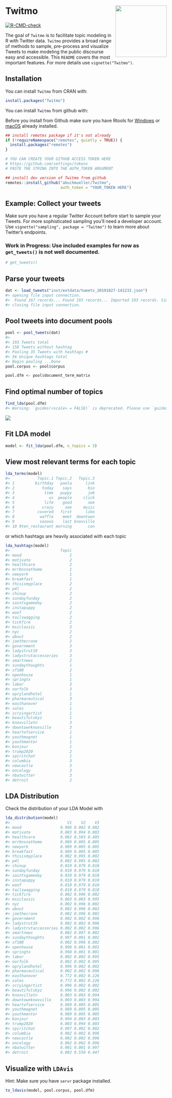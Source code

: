 
# Twitmo <img src="man/figures/hexSticker.png" width="160px" align="right" />

<!-- badges: start -->

[![R-CMD-check](https://github.com/abuchmueller/Twitmo/workflows/R-CMD-check/badge.svg)](https://github.com/abuchmueller/Twitmo/actions)
<!-- badges: end -->

The goal of `Twitmo` is to facilitate topic modeling in R with Twitter
data. `Twitmo` provides a broad range of methods to sample, pre-process
and visualize Tweets to make modeling the public discourse easy and
accessible. This `README` covers the most important features. For more
details use `vignette("Twitmo")`.

## Installation

You can install `Twitmo` from CRAN with:

``` r
install.packages("Twitmo")
```

You can install `Twitmo` from github with:

Before you install from Github make sure you have Rtools for
[Windows](https://cran.r-project.org/bin/windows/Rtools/ "Rtools for Windows (CRAN)")
or
[macOS](https://thecoatlessprofessor.com/programming/cpp/r-compiler-tools-for-rcpp-on-macos/ "Rtools for macOS")
already installed.

``` r
## install remotes package if it's not already
if (!requireNamespace("remotes", quietly = TRUE)) {
  install.packages("remotes")
}

# YOU CAN CREATE YOUR GITHUB ACCESS TOKEN HERE
# https://github.com/settings/tokens
# PASTE THE STRING INTO THE AUTH_TOKEN ARGUMENT 

## install dev version of Twitmo from github
remotes::install_github("abuchmueller/Twitmo",
                        auth_token = "YOUR_TOKEN HERE")
```

## Example: Collect your tweets

Make sure you have a regular Twitter Account before start to sample your
Tweets. For more sophisticated sampling you’ll need a developer account.
Use `vignette("sampling", package = "Twitmo")` to learn more about
Twitter’s endpoints.

### Work in Progress: Use included examples for now as `get_tweets()` is not well documented.

``` r
# get_tweets()
```

## Parse your tweets

``` r
dat <- load_tweets("inst/extdata/tweets_20191027-141233.json")
#> opening file input connection.
#>  Found 167 records... Found 193 records... Imported 193 records. Simplifying...
#> closing file input connection.
```

## Pool tweets into document pools

``` r
pool <- pool_tweets(dat)
#> 
#> 193 Tweets total
#> 158 Tweets without hashtag
#> Pooling 35 Tweets with hashtags #
#> 56 Unique hashtags total
#> Begin pooling ...Done
pool.corpus <- pool$corpus
```

``` r
pool.dfm <- pool$document_term_matrix
```

## Find optimal number of topics

``` r
find_lda(pool.dfm)
#> Warning: `guides(<scale> = FALSE)` is deprecated. Please use `guides(<scale> = "none")` instead.
```

![](man/figures/README-ldatuner-1.png)<!-- -->

## Fit LDA model

``` r
model <- fit_lda(pool.dfm, n_topics = 3)
```

## View most relevant terms for each topic

``` r
lda_terms(model)
#>            Topic.1 Topic.2   Topic.3
#> 1         birthday   paola      link
#> 2            today    says       bio
#> 3             time   puppy       job
#> 4               us  people     click
#> 5             life    good       see
#> 6            crazy     see     music
#> 7          covered   first      like
#> 8           waffle    meet  downtown
#> 9           sooooo    last knoxville
#> 10 9ten_restaurant morning       can
```

or which hashtags are heavily associated with each topic

``` r
lda_hashtags(model)
#>                      Topic
#> mood                     1
#> motivate                 2
#> healthcare               2
#> mrrbnsnathome            1
#> newyork                  1
#> breakfast                1
#> thisismyplace            2
#> p4l                      2
#> chinup                   2
#> sundayfunday             2
#> saintsgameday            2
#> instapuppy               2
#> woof                     2
#> tailswagging             2
#> tickfire                 2
#> msiclassic               3
#> nyc                      2
#> about                    2
#> joethecrane              2
#> government               3
#> ladystrut19              3
#> ladystrutaccessories     3
#> smartnews                2
#> sundaythoughts           1
#> sf100                    2
#> openhouse                1
#> springtx                 1
#> labor                    3
#> norfolk                  3
#> oprylandhotel            1
#> pharmaceutical           3
#> easthanover              1
#> sales                    1
#> scryingartist            1
#> beautifulskyz            1
#> knoxvilletn              3
#> downtownknoxville        3
#> heartofservice           1
#> youthmagnet              1
#> youthmentor              1
#> bonjour                  1
#> trump2020                2
#> spiritchat               1
#> columbia                 3
#> newcastle                3
#> oncology                 3
#> nbatwitter               3
#> detroit                  2
```

## LDA Distribution

Check the distribution of your LDA Model with

``` r
lda_distribution(model)
#>                         V1    V2    V3
#> mood                 0.996 0.002 0.002
#> motivate             0.003 0.994 0.003
#> healthcare           0.002 0.503 0.495
#> mrrbnsnathome        0.989 0.005 0.005
#> newyork              0.989 0.005 0.005
#> breakfast            0.989 0.005 0.005
#> thisismyplace        0.002 0.995 0.002
#> p4l                  0.002 0.995 0.002
#> chinup               0.010 0.979 0.010
#> sundayfunday         0.010 0.979 0.010
#> saintsgameday        0.010 0.979 0.010
#> instapuppy           0.010 0.979 0.010
#> woof                 0.010 0.979 0.010
#> tailswagging         0.010 0.979 0.010
#> tickfire             0.002 0.996 0.002
#> msiclassic           0.003 0.003 0.995
#> nyc                  0.002 0.996 0.002
#> about                0.002 0.996 0.002
#> joethecrane          0.002 0.996 0.002
#> government           0.002 0.002 0.996
#> ladystrut19          0.002 0.002 0.996
#> ladystrutaccessories 0.002 0.002 0.996
#> smartnews            0.002 0.997 0.002
#> sundaythoughts       0.997 0.001 0.001
#> sf100                0.002 0.996 0.002
#> openhouse            0.998 0.001 0.001
#> springtx             0.998 0.001 0.001
#> labor                0.002 0.002 0.995
#> norfolk              0.002 0.002 0.995
#> oprylandhotel        0.996 0.002 0.002
#> pharmaceutical       0.002 0.002 0.996
#> easthanover          0.772 0.002 0.226
#> sales                0.772 0.002 0.226
#> scryingartist        0.996 0.002 0.002
#> beautifulskyz        0.996 0.002 0.002
#> knoxvilletn          0.003 0.003 0.994
#> downtownknoxville    0.003 0.003 0.994
#> heartofservice       0.989 0.005 0.005
#> youthmagnet          0.989 0.005 0.005
#> youthmentor          0.989 0.005 0.005
#> bonjour              0.994 0.003 0.003
#> trump2020            0.003 0.994 0.003
#> spiritchat           0.997 0.002 0.002
#> columbia             0.002 0.002 0.996
#> newcastle            0.002 0.002 0.996
#> oncology             0.002 0.002 0.996
#> nbatwitter           0.001 0.001 0.997
#> detroit              0.002 0.550 0.447
```

## Visualize with `LDAvis`

Hint: Make sure you have `servr` package installed.

``` r
to_ldavis(model, pool.corpus, pool.dfm)
```
